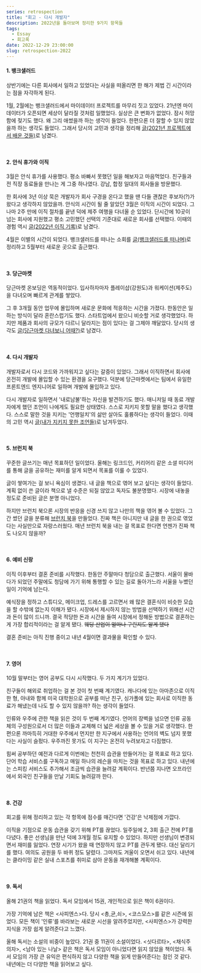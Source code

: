 ```yaml
---
series: retrospection
title: "회고 - 다시 개발자"
description: 2022년을 돌아보며 정리한 9가지 항목들
tags:
  - Essay
  - 회고록
date: 2022-12-29 23:00:00
slug: retrospection-2022
---
```


#### 1. 뱅크샐러드

상반기에는 다른 회사에서 일하고 있었다는 사실을 떠올리면 한 해가 제법 긴 시간이라는 점을 자각하게 된다.

1월, 2월에는 뱅크샐러드에서 마이데이터 프로젝트를 마무리 짓고 있었다. 21년엔 마이데이터가 오픈되면 세상이 달라질 것처럼 일했었다. 실상은 큰 변화가 없었다. 잠시 허망함에 젖기도 했다. 왜 그리 애썼을까 하는 생각이 들었다. 한편으론 더 잘할 수 있지 않았을까 하는 생각도 들었다. 그래서 당시의 고민과 생각을 정리해 [글(2021년 프로젝트에서 배운 것들)](/retrospection-2021)로 남겼다.

<br/>

#### 2. 안식 휴가와 이직

3월은 안식 휴가를 사용했다. 평소 바빠서 못했던 일을 해보자고 마음먹었다. 친구들과 전 직장 동료들을 만나는 게 그중 하나였다. 강남, 합정 일대의 회사들을 방문했다.

한 회사에 3년 이상 묵은 개발자가 회사 구경을 온다고 했을 땐 다들 괜찮은 후보자(?)가 왔다고 생각하지 않았을까. 안식의 시간이 될 줄 알았던 3월은 이직의 시간이 되었다. 그나마 2주 만에 이직 절차를 끝낸 덕에 제주 여행을 다녀올 순 있었다. 단시간에 10곳이 넘는 회사에 지원했고 평소 고민했던 선택의 기준대로 새로운 회사를 선택했다. 이때의 경험 역시 [글(2022년 이직 기록)](/record-of-change-jobs-in-2022)로 남겼다.

4월은 이별의 시간이 되었다. 뱅크샐러드를 떠나는 소회를 [글(뱅크샐러드를 떠나며)](/resignation-from-banksalad)로 정리하고 5월부터 새로운 곳으로 출근했다.

<br/>

#### 3. 당근마켓

당근마켓 온보딩은 역동적이었다. 입사하자마자 플레이샵(강원도)과 워케이션(제주도)을 다녀오며 빠르게 관계를 쌓았다.

그 후 3개월 동안 업무에 몰입하며 새로운 문화에 적응하는 시간을 가졌다. 한동안은 일하는 방식이 달라 혼란스럽기도 했다. 스타트업에서 왔으니 비슷할 거로 생각했었다. 하지만 제품과 회사의 규모가 다르니 달라지는 점이 있다는 걸 그제야 깨달았다. 당시의 생각도 [글(당근마켓 다녀보니 어때?)](/review-of-working-for-daangn)로 남겼다.

<br/>

#### 4. 다시 개발자

개발자로서 다시 코드와 가까워지고 싶다는 갈증이 있었다. 그래서 이직하면서 회사에 온전히 개발에 몰입할 수 있는 환경을 요구했다. 덕분에 당근마켓에서는 팀에서 유일한 프론트엔드 엔지니어로 일하며 개발에 몰입하고 있다.

다시 개발자로 일하면서 '내로남불'하는 자신을 발견하기도 했다. 매니저일 때 동료 개발자에게 했던 조언이 나에게도 필요한 상태였다. 스스로 지키지 못할 말을 했다고 생각했다. 스스로 말한 것을 지키는 '언행일치'의 삶만 살아도 훌륭하다는 생각이 들었다. 이때의 고민 역시 [글(내가 지키지 못한 조언들)](/double-standard)로 남겨두었다.

<br/>

#### 5. 브런치 북

꾸준한 글쓰기는 매년 목표하던 일이었다. 올해는 링크드인, 커리어리 같은 소셜 미디어를 통해 글을 공유하는 재미를 알게 되면서 목표를 이룰 수 있었다.

글이 쌓여가는 걸 보니 욕심이 생겼다. 내 글을 책으로 엮어 보고 싶다는 생각이 들었다. 계획 없이 쓴 글이라 책으로 낼 수준은 되질 않았고 독자도 불분명했다. 시장에 내놓을 정도로 준비된 글은 분명 아니었다.

하지만 브런치 북으론 시장의 반응을 신경 쓰지 않고 나만의 책을 엮어 볼 수 있었다. 그간 썼던 글을 분류해 [브런치 북](https://brunch.co.kr/brunchbook/joeunonsoftware)을 만들었다. 진짜 책은 아니지만 내 글을 한 권으로 엮었다는 사실만으로 자랑스러웠다. 매년 브런치 북을 내는 걸 목표로 한다면 언젠가 진짜 책도 나오지 않을까?

<br/>

#### 6. 예비 신랑

이직 이후부터 결혼 준비를 시작했다. 한동안 주말마다 청담으로 출근했다. 서울이 물바다가 되었던 주말에도 청담에 가기 위해 통행할 수 있는 길로 돌아가느라 서울을 누볐던 일이 기억에 남는다.

예식장을 정하고 스튜디오, 메이크업, 드레스를 고르면서 왜 많은 결혼식이 비슷한 모습을 할 수밖에 없는지 이해가 됐다. 시장에서 제시하지 않는 방법을 선택하기 위해선 시간과 돈이 많이 드니까. 결국 적당한 돈과 시간을 들여 시장에서 정해둔 방법으로 결혼하는 게 가장 합리적이라는 걸 알게 됐다. ~~웨딩 산업이 얼마나 구린지도 알게 됐다~~

결혼 준비는 아직 진행 중이고 내년 4월이면 결과물을 확인할 수 있다.

<br/>

#### 7. 영어

10월 말부터는 영어 공부도 다시 시작했다. 두 가지 계기가 있었다.

친구들이 해외로 취업하는 걸 본 것이 첫 번째 계기였다. 캐나다에 있는 아마존으로 이직한 형, 아내와 함께 미국 대학원으로 공부를 떠난 친구, 싱가폴에 있는 회사로 이직한 동료가 해냈는데 나도 할 수 있지 않을까? 하는 생각이 들었다.

인류와 우주에 관한 책을 읽은 것이 두 번째 계기였다. 언어의 장벽을 넘으면 인류 공동체의 구성원으로서 더 많은 이들과 교제해 더 넓은 세상을 볼 수 있을 거로 생각했다. 한편으론 까마득히 거대한 우주에서 먼지만 한 지구에서 사용하는 언어의 벽도 넘지 못했다는 사실이 슬펐다. 우주까진 못가도 이 지구는 온전히 누려보자고 다짐했다.

힘써 공부하던 예전과 다르게 이번에는 천천히 습관을 만들어가는 걸 목표로 하고 있다. 단어 학습 서비스를 구독하고 매일 하나의 레슨을 마치는 것을 목표로 하고 있다. 내년에는 스피킹 서비스도 추가해서 조금씩 습관을 늘려갈 계획이다. 반년쯤 지나면 오프라인에서 외국인 친구들을 만날 기회도 늘려갈까 한다.

<br/>

#### 8. 건강

회고를 위해 정리하고 있는 각 항목에 점수를 매긴다면 '건강'은 낙제점에 가깝다.

이직을 기점으로 운동 습관을 갖기 위해 PT를 끊었다. 일주일에 2, 3회 출근 전에 PT를 다녔다. 좋은 선생님을 만난 덕에 3개월 정도 유지할 수 있었다. 하지만 선생님이 변경되면서 재미를 잃었다. 연장 시기가 왔을 때 연장하지 않고 PT를 관두게 됐다. 대신 달리기를 했다. 여의도 공원을 두 바퀴 정도 달렸다. 그마저도 겨울이 오면서 쉬고 있다. 내년에는 클라이밍 같은 실내 스포츠를 취미로 삼아 운동을 재개해볼 계획이다.

<br/>

#### 9. 독서

올해 21권의 책을 읽었다. 독서 모임에서 15권, 개인적으로 읽은 책이 6권이다.

가장 기억에 남은 책은 <사피엔스>다. 당시 <총,균,쇠>, <코스모스>를 같은 시즌에 읽었다. 모든 책이 '인류'를 바라보는 새로운 시선을 알려주었지만, <사피엔스>가 강력한 지식을 가장 쉽게 알려준다고 느꼈다.

올해 독서는 소설의 비중이 높았다. 21권 중 11권이 소설이었다. <싯다르타>, <채식주의자>, <남아 있는 나날> 같은 책은 독서 모임이 아니었다면 읽지 않았을 책이었다. 독서 모임의 가장 큰 유익은 편식하지 않고 다양한 책을 읽게 만들어준다는 점인 것 같다. 내년에는 더 다양한 책을 읽어보고 싶다.

